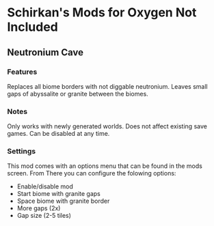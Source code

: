 # Schirkan's Mods for Oxygen Not Included
## Neutronium Cave
### Features
Replaces all biome borders with not diggable neutronium.
Leaves small gaps of abyssalite or granite between the biomes.

### Notes
Only works with newly generated worlds.
Does not affect existing save games.
Can be disabled at any time.

### Settings
This mod comes with an options menu that can be found in the mods screen.
From There you can configure the folowing options:
- Enable/disable mod
- Start biome with granite gaps
- Space biome with granite border
- More gaps (2x)
- Gap size (2-5 tiles)
